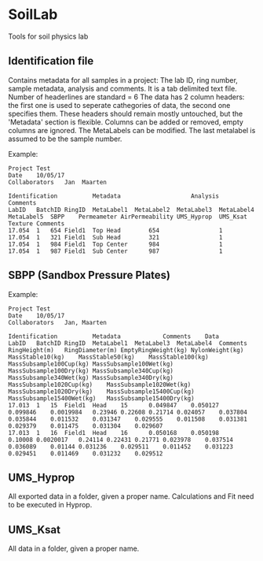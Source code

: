 # SoilLab
Tools for soil physics lab

## Identification file
Contains metadata for all samples in a project: The lab ID, ring number, sample metadata, analysis and comments.
It is a tab delimited text file.
Number of headerlines are standard = 6
The data has 2 column headers: the first one is used to seperate cathegories of data, the second one specifies them. These headers should remain mostly untouched, but the 'Metadata' section is flexible. Columns can be added or removed, empty columns are ignored. The MetaLabels can be modified. The last metalabel is assumed to be the sample number.

Example:
```
Project	Test													
Date	10/05/17
Collaborators	Jan	 Maarten

Identification			Metadata					Analysis						Comments
LabID	BatchID	RingID	MetaLabel1	MetaLabel2	MetaLabel3	MetaLabel4	MetaLabel5	SBPP	Permeameter	AirPermeability	UMS_Hyprop	UMS_Ksat	Texture	Comments
17.054	1	654	Field1	Top	Head		654					1		
17.054	1	321	Field1	Sub	Head		321					1		
17.054	1	984	Field1	Top	Center		984					1		
17.054	1	987	Field1	Sub	Center		987					1		
```

## SBPP (Sandbox Pressure Plates)

Example:
```
Project	Test																								
Date	10/05/17																								
Collaborators	Jan, Maarten																								
																									
Identification			Metadata			Comments	Data																		
LabID	BatchID	RingID	MetaLabel1	MetaLabel3	MetaLabel4	Comments	RingHeight(m)	RingDiameter(m)	EmptyRingWeight(kg)	NylonWeight(kg)	MassStable10(kg)	MassStable50(kg)	MassStable100(kg)	MassSubsample100Cup(kg)	MassSubsample100Wet(kg)	MassSubsample100Dry(kg)	MassSubsample340Cup(kg)	MassSubsample340Wet(kg)	MassSubsample340Dry(kg)	MassSubsample1020Cup(kg)	MassSubsample1020Wet(kg)	MassSubsample1020Dry(kg)	MassSubsample15400Cup(kg)	MassSubsample15400Wet(kg)	MassSubsample15400Dry(kg)
17.013	1	15	Field1	Head	15		0.049847	0.050127	0.099846	0.0019984	0.23946	0.22608	0.21714	0.024057	0.037804	0.035844	0.011532	0.031347	0.029555	0.011508	0.031381	0.029379	0.011475	0.031304	0.029607
17.013	1	16	Field1	Head	16		0.050168	0.050198	0.10008	0.0020017	0.24114	0.22431	0.21771	0.023978	0.037514	0.036089	0.01144	0.031236	0.029511	0.011452	0.031223	0.029451	0.011469	0.031232	0.029512
```

## UMS_Hyprop

All exported data in a folder, given a proper name. Calculations and Fit need to be executed in Hyprop.

## UMS_Ksat

All data in a folder, given a proper name.
